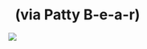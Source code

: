 <!--
id: 37024605
link: http://tumblr.atmos.org/post/37024605/via-patty-b-e-a-r
slug: via-patty-b-e-a-r
date: Tue Jun 03 2008 08:18:37 GMT-0700 (PDT)
publish: 2008-06-03
tags: 
title:   (via Patty B-e-a-r)
-->


  (via Patty B-e-a-r)
=====================

![](http://31.media.tumblr.com/ZyX8Upfyn9s6pcyb1tfOAJZR_500.jpg)


